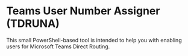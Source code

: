 # Teams User Number Assigner (TDRUNA)
This small PowerShell-based tool is intended to help you with enabling users for Microsoft Teams Direct Routing.
